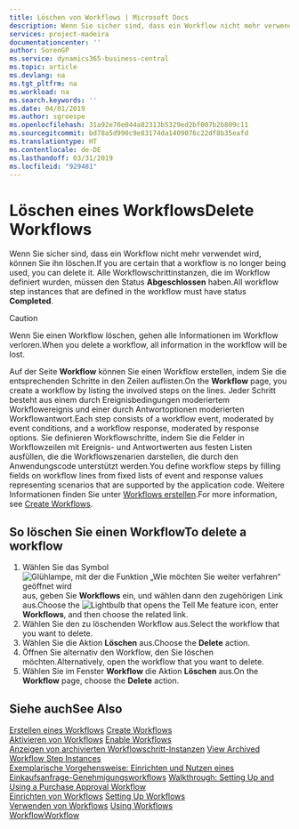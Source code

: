 ```yaml
---
title: Löschen von Workflows | Microsoft Docs
description: Wenn Sie sicher sind, dass ein Workflow nicht mehr verwendet wird, können Sie ihn löschen. Alle Workflowschrittinstanzen, die im Workflow definiert wurden, müssen den Status **Abgeschlossen** haben.
services: project-madeira
documentationcenter: ''
author: SorenGP
ms.service: dynamics365-business-central
ms.topic: article
ms.devlang: na
ms.tgt_pltfrm: na
ms.workload: na
ms.search.keywords: ''
ms.date: 04/01/2019
ms.author: sgroespe
ms.openlocfilehash: 31a92e70e044a82313b5329ed2bf007b2b809c11
ms.sourcegitcommit: bd78a5d990c9e83174da1409076c22df8b35eafd
ms.translationtype: HT
ms.contentlocale: de-DE
ms.lasthandoff: 03/31/2019
ms.locfileid: "929481"
---
```

# <a name="delete-workflows"></a><span data-ttu-id="694f5-104">Löschen eines Workflows</span><span class="sxs-lookup"><span data-stu-id="694f5-104">Delete Workflows</span></span>
<span data-ttu-id="694f5-105">Wenn Sie sicher sind, dass ein Workflow nicht mehr verwendet wird, können Sie ihn löschen.</span><span class="sxs-lookup"><span data-stu-id="694f5-105">If you are certain that a workflow is no longer being used, you can delete it.</span></span> <span data-ttu-id="694f5-106">Alle Workflowschrittinstanzen, die im Workflow definiert wurden, müssen den Status **Abgeschlossen** haben.</span><span class="sxs-lookup"><span data-stu-id="694f5-106">All workflow step instances that are defined in the workflow must have status **Completed**.</span></span>  

> [!CAUTION]  
>  <span data-ttu-id="694f5-107">Wenn Sie einen Workflow löschen, gehen alle Informationen im Workflow verloren.</span><span class="sxs-lookup"><span data-stu-id="694f5-107">When you delete a workflow, all information in the workflow will be lost.</span></span>  

 <span data-ttu-id="694f5-108">Auf der Seite **Workflow** können Sie einen Workflow erstellen, indem Sie die entsprechenden Schritte in den Zeilen auflisten.</span><span class="sxs-lookup"><span data-stu-id="694f5-108">On the **Workflow** page, you create a workflow by listing the involved steps on the lines.</span></span> <span data-ttu-id="694f5-109">Jeder Schritt besteht aus einem durch Ereignisbedingungen moderiertem Workflowereignis und einer durch Antwortoptionen moderierten Workflowantwort.</span><span class="sxs-lookup"><span data-stu-id="694f5-109">Each step consists of a workflow event, moderated by event conditions, and a workflow response, moderated by response options.</span></span> <span data-ttu-id="694f5-110">Sie definieren Workflowschritte, indem Sie die Felder in Workflowzeilen mit Ereignis- und Antwortwerten aus festen Listen ausfüllen, die die Workflowszenarien darstellen, die durch den Anwendungscode unterstützt werden.</span><span class="sxs-lookup"><span data-stu-id="694f5-110">You define workflow steps by filling fields on workflow lines from fixed lists of event and response values representing scenarios that are supported by the application code.</span></span> <span data-ttu-id="694f5-111">Weitere Informationen finden Sie unter [Workflows erstellen](across-how-to-create-workflows.md).</span><span class="sxs-lookup"><span data-stu-id="694f5-111">For more information, see [Create Workflows](across-how-to-create-workflows.md).</span></span>  

## <a name="to-delete-a-workflow"></a><span data-ttu-id="694f5-112">So löschen Sie einen Workflow</span><span class="sxs-lookup"><span data-stu-id="694f5-112">To delete a workflow</span></span>  
1.  <span data-ttu-id="694f5-113">Wählen Sie das Symbol ![Glühlampe, mit der die Funktion „Wie möchten Sie weiter verfahren“ geöffnet wird](media/ui-search/search_small.png "Wie möchten Sie weiter verfahren?") aus, geben Sie **Workflows** ein, und wählen dann den zugehörigen Link aus.</span><span class="sxs-lookup"><span data-stu-id="694f5-113">Choose the ![Lightbulb that opens the Tell Me feature](media/ui-search/search_small.png "Tell me what you want to do") icon, enter **Workflows**, and then choose the related link.</span></span>  
2.  <span data-ttu-id="694f5-114">Wählen Sie den zu löschenden Workflow aus.</span><span class="sxs-lookup"><span data-stu-id="694f5-114">Select the workflow that you want to delete.</span></span>  
3.  <span data-ttu-id="694f5-115">Wählen Sie die Aktion **Löschen** aus.</span><span class="sxs-lookup"><span data-stu-id="694f5-115">Choose the **Delete** action.</span></span>  
4.  <span data-ttu-id="694f5-116">Öffnen Sie alternativ den Workflow, den Sie löschen möchten.</span><span class="sxs-lookup"><span data-stu-id="694f5-116">Alternatively, open the workflow that you want to delete.</span></span>  
5.  <span data-ttu-id="694f5-117">Wählen Sie im Fenster **Workflow** die Aktion **Löschen** aus.</span><span class="sxs-lookup"><span data-stu-id="694f5-117">On the **Workflow** page, choose the **Delete** action.</span></span>  

## <a name="see-also"></a><span data-ttu-id="694f5-118">Siehe auch</span><span class="sxs-lookup"><span data-stu-id="694f5-118">See Also</span></span>  
 <span data-ttu-id="694f5-119">[Erstellen eines Workflows](across-how-to-create-workflows.md) </span><span class="sxs-lookup"><span data-stu-id="694f5-119">[Create Workflows](across-how-to-create-workflows.md) </span></span>  
 <span data-ttu-id="694f5-120">[Aktivieren von Workflows](across-how-to-enable-workflows.md) </span><span class="sxs-lookup"><span data-stu-id="694f5-120">[Enable Workflows](across-how-to-enable-workflows.md) </span></span>  
 <span data-ttu-id="694f5-121">[Anzeigen von archivierten Workflowschritt-Instanzen](across-how-to-view-archived-workflow-step-instances.md) </span><span class="sxs-lookup"><span data-stu-id="694f5-121">[View Archived Workflow Step Instances](across-how-to-view-archived-workflow-step-instances.md) </span></span>  
 <span data-ttu-id="694f5-122">[Exemplarische Vorgehensweise: Einrichten und Nutzen eines Einkaufsanfrage-Genehmigungsworkflows](walkthrough-setting-up-and-using-a-purchase-approval-workflow.md) </span><span class="sxs-lookup"><span data-stu-id="694f5-122">[Walkthrough: Setting Up and Using a Purchase Approval Workflow](walkthrough-setting-up-and-using-a-purchase-approval-workflow.md) </span></span>  
 <span data-ttu-id="694f5-123">[Einrichten von Workflows](across-set-up-workflows.md) </span><span class="sxs-lookup"><span data-stu-id="694f5-123">[Setting Up Workflows](across-set-up-workflows.md) </span></span>  
 <span data-ttu-id="694f5-124">[Verwenden von Workflows](across-use-workflows.md) </span><span class="sxs-lookup"><span data-stu-id="694f5-124">[Using Workflows](across-use-workflows.md) </span></span>  
 [<span data-ttu-id="694f5-125">Workflow</span><span class="sxs-lookup"><span data-stu-id="694f5-125">Workflow</span></span>](across-workflow.md)   
